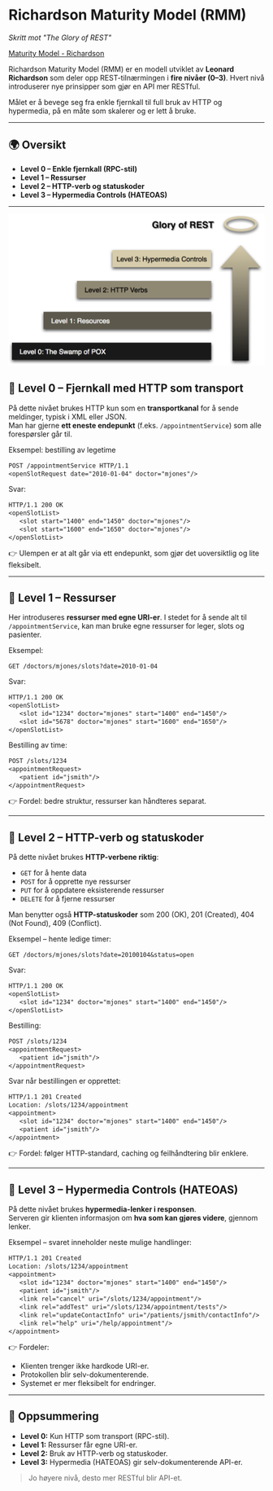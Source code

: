 # Richardson Maturity Model (RMM)  
*Skritt mot "The Glory of REST"*  

[Maturity Model - Richardson](https://martinfowler.com/articles/richardsonMaturityModel.html)

Richardson Maturity Model (RMM) er en modell utviklet av **Leonard Richardson** som deler opp REST-tilnærmingen i **fire nivåer (0–3)**. Hvert nivå introduserer nye prinsipper som gjør en API mer RESTful.  

Målet er å bevege seg fra enkle fjernkall til full bruk av HTTP og hypermedia, på en måte som skalerer og er lett å bruke.  

---

## 🌍 Oversikt
- **Level 0 – Enkle fjernkall (RPC-stil)**  
- **Level 1 – Ressurser**  
- **Level 2 – HTTP-verb og statuskoder**  
- **Level 3 – Hypermedia Controls (HATEOAS)**  

---

![1755429195962](image/richardson_maturity_model/1755429195962.png)

<div style="page-break-after: always;"></div>

## 🔹 Level 0 – Fjernkall med HTTP som transport
På dette nivået brukes HTTP kun som en **transportkanal** for å sende meldinger, typisk i XML eller JSON.  
Man har gjerne **ett eneste endepunkt** (f.eks. `/appointmentService`) som alle forespørsler går til.  

Eksempel: bestilling av legetime
```http
POST /appointmentService HTTP/1.1
<openSlotRequest date="2010-01-04" doctor="mjones"/>
```

Svar:
```http
HTTP/1.1 200 OK
<openSlotList>
   <slot start="1400" end="1450" doctor="mjones"/>
   <slot start="1600" end="1650" doctor="mjones"/>
</openSlotList>
```

👉 Ulempen er at alt går via ett endepunkt, som gjør det uoversiktlig og lite fleksibelt.  

---
<div style="page-break-after: always;"></div>

## 🔹 Level 1 – Ressurser
Her introduseres **ressurser med egne URI-er**. I stedet for å sende alt til `/appointmentService`, kan man bruke egne ressurser for leger, slots og pasienter.  

Eksempel:
```http
GET /doctors/mjones/slots?date=2010-01-04
```

Svar:
```http
HTTP/1.1 200 OK
<openSlotList>
   <slot id="1234" doctor="mjones" start="1400" end="1450"/>
   <slot id="5678" doctor="mjones" start="1600" end="1650"/>
</openSlotList>
```

Bestilling av time:
```http
POST /slots/1234
<appointmentRequest>
   <patient id="jsmith"/>
</appointmentRequest>
```

👉 Fordel: bedre struktur, ressurser kan håndteres separat.  

---
<div style="page-break-after: always;"></div>

## 🔹 Level 2 – HTTP-verb og statuskoder
På dette nivået brukes **HTTP-verbene riktig**:  
- `GET` for å hente data  
- `POST` for å opprette nye ressurser  
- `PUT` for å oppdatere eksisterende ressurser  
- `DELETE` for å fjerne ressurser  

Man benytter også **HTTP-statuskoder** som 200 (OK), 201 (Created), 404 (Not Found), 409 (Conflict).  

Eksempel – hente ledige timer:
```http
GET /doctors/mjones/slots?date=20100104&status=open
```

Svar:
```http
HTTP/1.1 200 OK
<openSlotList>
   <slot id="1234" doctor="mjones" start="1400" end="1450"/>
</openSlotList>
```

Bestilling:
```http
POST /slots/1234
<appointmentRequest>
   <patient id="jsmith"/>
</appointmentRequest>
```

Svar når bestillingen er opprettet:
```http
HTTP/1.1 201 Created
Location: /slots/1234/appointment
<appointment>
   <slot id="1234" doctor="mjones" start="1400" end="1450"/>
   <patient id="jsmith"/>
</appointment>
```

👉 Fordel: følger HTTP-standard, caching og feilhåndtering blir enklere.  

---
<div style="page-break-after: always;"></div>

## 🔹 Level 3 – Hypermedia Controls (HATEOAS)
På dette nivået brukes **hypermedia-lenker i responsen**.  
Serveren gir klienten informasjon om **hva som kan gjøres videre**, gjennom lenker.  

Eksempel – svaret inneholder neste mulige handlinger:
```http
HTTP/1.1 201 Created
Location: /slots/1234/appointment
<appointment>
   <slot id="1234" doctor="mjones" start="1400" end="1450"/>
   <patient id="jsmith"/>
   <link rel="cancel" uri="/slots/1234/appointment"/>
   <link rel="addTest" uri="/slots/1234/appointment/tests"/>
   <link rel="updateContactInfo" uri="/patients/jsmith/contactInfo"/>
   <link rel="help" uri="/help/appointment"/>
</appointment>
```

👉 Fordeler:  
- Klienten trenger ikke hardkode URI-er.  
- Protokollen blir selv-dokumenterende.  
- Systemet er mer fleksibelt for endringer.  

---

## 📝 Oppsummering
- **Level 0:** Kun HTTP som transport (RPC-stil).  
- **Level 1:** Ressurser får egne URI-er.  
- **Level 2:** Bruk av HTTP-verb og statuskoder.  
- **Level 3:** Hypermedia (HATEOAS) gir selv-dokumenterende API-er.  

> Jo høyere nivå, desto mer RESTful blir API-et.  
